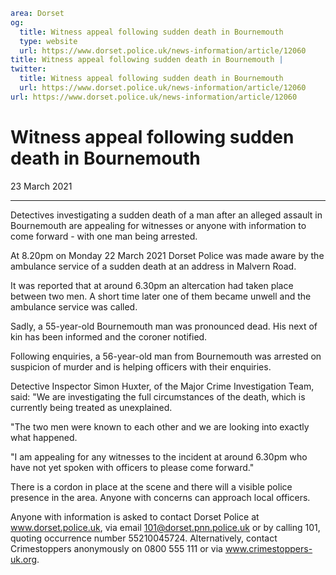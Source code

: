 ```yaml
area: Dorset
og:
  title: Witness appeal following sudden death in Bournemouth
  type: website
  url: https://www.dorset.police.uk/news-information/article/12060
title: Witness appeal following sudden death in Bournemouth |
twitter:
  title: Witness appeal following sudden death in Bournemouth
  url: https://www.dorset.police.uk/news-information/article/12060
url: https://www.dorset.police.uk/news-information/article/12060
```

# Witness appeal following sudden death in Bournemouth

23 March 2021

* * *

Detectives investigating a sudden death of a man after an alleged assault in Bournemouth are appealing for witnesses or anyone with information to come forward - with one man being arrested.

At 8.20pm on Monday 22 March 2021 Dorset Police was made aware by the ambulance service of a sudden death at an address in Malvern Road.

It was reported that at around 6.30pm an altercation had taken place between two men. A short time later one of them became unwell and the ambulance service was called.

Sadly, a 55-year-old Bournemouth man was pronounced dead. His next of kin has been informed and the coroner notified.

Following enquiries, a 56-year-old man from Bournemouth was arrested on suspicion of murder and is helping officers with their enquiries.

Detective Inspector Simon Huxter, of the Major Crime Investigation Team, said: "We are investigating the full circumstances of the death, which is currently being treated as unexplained.

"The two men were known to each other and we are looking into exactly what happened.

"I am appealing for any witnesses to the incident at around 6.30pm who have not yet spoken with officers to please come forward."

There is a cordon in place at the scene and there will a visible police presence in the area. Anyone with concerns can approach local officers.

Anyone with information is asked to contact Dorset Police at www.dorset.police.uk, via email 101@dorset.pnn.police.uk or by calling 101, quoting occurrence number 55210045724. Alternatively, contact Crimestoppers anonymously on 0800 555 111 or via www.crimestoppers-uk.org.
